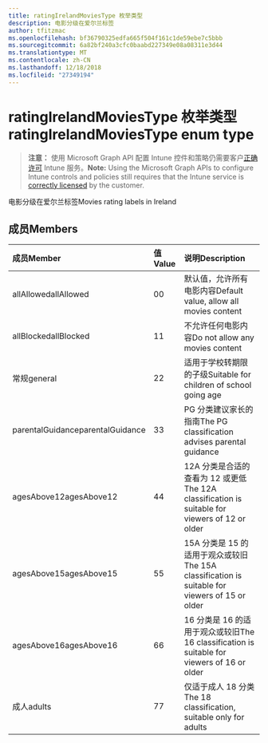 ```yaml
---
title: ratingIrelandMoviesType 枚举类型
description: 电影分级在爱尔兰标签
author: tfitzmac
ms.openlocfilehash: bf36790325edfa665f504f161c1de59ebe7c5bbb
ms.sourcegitcommit: 6a82bf240a3cfc0baabd227349e08a08311e3d44
ms.translationtype: MT
ms.contentlocale: zh-CN
ms.lasthandoff: 12/18/2018
ms.locfileid: "27349194"
---
```

# <a name="ratingirelandmoviestype-enum-type"></a><span data-ttu-id="6e73f-103">ratingIrelandMoviesType 枚举类型</span><span class="sxs-lookup"><span data-stu-id="6e73f-103">ratingIrelandMoviesType enum type</span></span>

> <span data-ttu-id="6e73f-104">**注意：** 使用 Microsoft Graph API 配置 Intune 控件和策略仍需要客户[正确许可](https://go.microsoft.com/fwlink/?linkid=839381) Intune 服务。</span><span class="sxs-lookup"><span data-stu-id="6e73f-104">**Note:** Using the Microsoft Graph APIs to configure Intune controls and policies still requires that the Intune service is [correctly licensed](https://go.microsoft.com/fwlink/?linkid=839381) by the customer.</span></span>

<span data-ttu-id="6e73f-105">电影分级在爱尔兰标签</span><span class="sxs-lookup"><span data-stu-id="6e73f-105">Movies rating labels in Ireland</span></span>
## <a name="members"></a><span data-ttu-id="6e73f-106">成员</span><span class="sxs-lookup"><span data-stu-id="6e73f-106">Members</span></span>
|<span data-ttu-id="6e73f-107">成员</span><span class="sxs-lookup"><span data-stu-id="6e73f-107">Member</span></span>|<span data-ttu-id="6e73f-108">值</span><span class="sxs-lookup"><span data-stu-id="6e73f-108">Value</span></span>|<span data-ttu-id="6e73f-109">说明</span><span class="sxs-lookup"><span data-stu-id="6e73f-109">Description</span></span>|
|:---|:---|:---|
|<span data-ttu-id="6e73f-110">allAllowed</span><span class="sxs-lookup"><span data-stu-id="6e73f-110">allAllowed</span></span>|<span data-ttu-id="6e73f-111">0</span><span class="sxs-lookup"><span data-stu-id="6e73f-111">0</span></span>|<span data-ttu-id="6e73f-112">默认值，允许所有电影内容</span><span class="sxs-lookup"><span data-stu-id="6e73f-112">Default value, allow all movies content</span></span>|
|<span data-ttu-id="6e73f-113">allBlocked</span><span class="sxs-lookup"><span data-stu-id="6e73f-113">allBlocked</span></span>|<span data-ttu-id="6e73f-114">1</span><span class="sxs-lookup"><span data-stu-id="6e73f-114">1</span></span>|<span data-ttu-id="6e73f-115">不允许任何电影内容</span><span class="sxs-lookup"><span data-stu-id="6e73f-115">Do not allow any movies content</span></span>|
|<span data-ttu-id="6e73f-116">常规</span><span class="sxs-lookup"><span data-stu-id="6e73f-116">general</span></span>|<span data-ttu-id="6e73f-117">2</span><span class="sxs-lookup"><span data-stu-id="6e73f-117">2</span></span>|<span data-ttu-id="6e73f-118">适用于学校转期限的子级</span><span class="sxs-lookup"><span data-stu-id="6e73f-118">Suitable for children of school going age</span></span>|
|<span data-ttu-id="6e73f-119">parentalGuidance</span><span class="sxs-lookup"><span data-stu-id="6e73f-119">parentalGuidance</span></span>|<span data-ttu-id="6e73f-120">3</span><span class="sxs-lookup"><span data-stu-id="6e73f-120">3</span></span>|<span data-ttu-id="6e73f-121">PG 分类建议家长的指南</span><span class="sxs-lookup"><span data-stu-id="6e73f-121">The PG classification advises parental guidance</span></span>|
|<span data-ttu-id="6e73f-122">agesAbove12</span><span class="sxs-lookup"><span data-stu-id="6e73f-122">agesAbove12</span></span>|<span data-ttu-id="6e73f-123">4</span><span class="sxs-lookup"><span data-stu-id="6e73f-123">4</span></span>|<span data-ttu-id="6e73f-124">12A 分类是合适的查看为 12 或更低</span><span class="sxs-lookup"><span data-stu-id="6e73f-124">The 12A classification is suitable for viewers of 12 or older</span></span>|
|<span data-ttu-id="6e73f-125">agesAbove15</span><span class="sxs-lookup"><span data-stu-id="6e73f-125">agesAbove15</span></span>|<span data-ttu-id="6e73f-126">5</span><span class="sxs-lookup"><span data-stu-id="6e73f-126">5</span></span>|<span data-ttu-id="6e73f-127">15A 分类是 15 的适用于观众或较旧</span><span class="sxs-lookup"><span data-stu-id="6e73f-127">The 15A classification is suitable for viewers of 15 or older</span></span>|
|<span data-ttu-id="6e73f-128">agesAbove16</span><span class="sxs-lookup"><span data-stu-id="6e73f-128">agesAbove16</span></span>|<span data-ttu-id="6e73f-129">6</span><span class="sxs-lookup"><span data-stu-id="6e73f-129">6</span></span>|<span data-ttu-id="6e73f-130">16 分类是 16 的适用于观众或较旧</span><span class="sxs-lookup"><span data-stu-id="6e73f-130">The 16 classification is suitable for viewers of 16 or older</span></span>|
|<span data-ttu-id="6e73f-131">成人</span><span class="sxs-lookup"><span data-stu-id="6e73f-131">adults</span></span>|<span data-ttu-id="6e73f-132">7</span><span class="sxs-lookup"><span data-stu-id="6e73f-132">7</span></span>|<span data-ttu-id="6e73f-133">仅适于成人 18 分类</span><span class="sxs-lookup"><span data-stu-id="6e73f-133">The 18 classification, suitable only for adults</span></span>|



